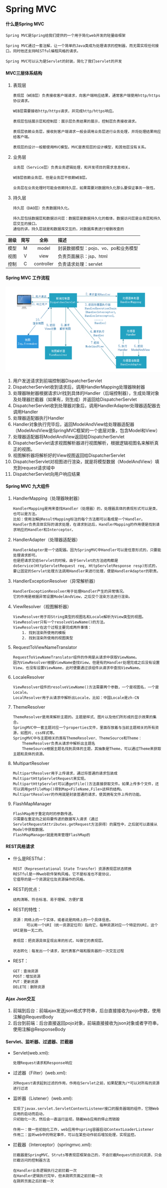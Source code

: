 # Spring MVC
#### 什么是Spring MVC
```
Spring MVC是Spring给我们提供的一个用于简化web开发的轻量级框架

Spring MVC通过一套注解，让一个简单的Java类成为处理请求的控制器，而无需实现任何接口。同时他还支持RESTful编程风格的请求。

Spring MVC可以认为是Servlet的封装，简化了我们servlet的开发
```

#### MVC三层体系结构
1. 表现层
    ```
    表现层（WEB层）负责接收客户端请求，向客户端响应结果，通常客户端使用http/https协议请求。
   
    WEB层需要接收http/https请求，并完成http/https响应。
   
    表现层包括展示层和控制层：展示层负责结果的展示，控制层负责接收请求。
   
    表现层依赖业务层，接收到客户端请求一般会调用业务层进行业务处理，并将处理结果响应给客户端。
   
    表现层的设计一般都使用MVC模型。MVC是表现层的设计模型，和其他层没有关系。
    ```
   
2. 业务层
    ```
    业务层（Service层）负责业务逻辑处理，和开发项目的需求息息相关。
   
    WEB层依赖业务层，但是业务层不依赖WEB层。
   
    业务层在业务处理时可能会依赖持久层，如果需要对数据持久化那么要保证事务一致性。
    ```
   
3. 持久层
    ```
    持久层（DAO层）负责数据持久化。
   
    持久层包括数据层和数据访问层：数据层是数据持久化的载体，数据访问层是业务层和持久层交互的接口。
    通俗的讲，持久层就是和数据库交互的，对数据库表进行增删改查的
    ```
   
|层级|简写|全称|描述|
|:---:|:---:|:---:|:---|
|模型|M|model|封装数据模型：pojo、vo、po和业务模型|
|视图|V|view|负责页面展示：jsp、html|
|控制|C|controller|负责请求处理：servlet|

#### Spring MVC 工作流程
![Spring MVC 流程图](./SpringMVC流程图.png)
1. 用户发送请求到前端控制器DispatcherServlet
2. DispatcherServlet收到请求后，调用HandlerMapping处理器映射器
3. 处理器映射器根据请求Url找到具体的Handler（后端控制器），生成处理对象及处理器拦截器（如果有，则生成）并返回给DispatcherServlet
4. DispatcherServlet收到处理器对象后，调用HandlerAdapter处理器适配器去调用Handler
5. 处理器适配器执行Handler
6. Handler对象执行完毕后，返回ModelAndView给处理器适配器（ModelAndView是SpringMVC框架的一个底层对象，包含Model和View）
7. 处理器适配器将ModelAndView返回给DispatcherServlet
8. DispatcherServlet请求视图解析器进行视图解析，根据逻辑视图名来解析真正的视图。
9. 视图解析器将解析好的View视图返回给DispatcherServlet
10. DispatcherServlet对视图进行渲染，就是将模型数据（ModelAndView）填充到request请求域中
11. DispatcherServlet向用户响应结果

#### Spring MVC 九大组件
1. HandlerMapping（处理器映射器）
   ```
   HandlerMapping是用来查找Handler（处理器）的，处理器具体的表现形式可以是类，也可以是方法。
   比如：使用注解@ResultMapping标注的每个方法都可以看成是一个Handler。
   Handler负责具体实际的请求处理，在请求到达后，HandlerMapping的作用便是找到请求响应的Handler和Interceptor。
   ```
2. HandlerAdapter（处理器适配器）
   ```
   HandlerAdapter是一个适配器。因为SpringMVC中Handler可以是任意形式的，只要能处理请求即可。
   但是把请求交给Servlet的时候，由于Servlet的方法结构都是doService(HttpServletRequest req, HttpServletResponse resp)形式的，
   要让固定的Servlet处理方法调用Handler来进行处理，便是HandlerAdapter的职责。
   ```
3. HandlerExceptionResolver（异常解析器）
   ```
   HandlerExceptionResolver用于处理Handler产生的异常情况。
   它的作用是根据异常设置ModelAndView，之后交个渲染方法进行渲染。
   ```
4. ViewResolver（视图解析器）
   ```
   ViewResolver用于将String类型的视图名和Locale解析为View类型的视图。
   ViewResolver只有一个resolveViewName()的方法。
   ViewResolver在这个过程主要完成两件事情：
       1. 找到渲染所使用的模板
       2. 找到渲染所使用的视图类型
   ```
5. RequestToViewNameTranslator
   ```
   RequestToViewNameTranslator组件的作用是从请求中获取ViewName。
   因为ViewResolver根据ViewName查找View，但是有的Handler处理完成之后没有设置View，也没有设置ViewName，此时便要通过该组件从请求中查找ViewName。
   ```
6. LocaleResolver
   ```
   ViewResolver组件的resolveViewName()方法需要两个参数，一个是视图名，一个是Locale。
   LocalResolver用于从请求中解析出Locale，比如：中国Locale是zh-CN
   ```
7. ThemeResolver
   ```
   ThemeResolver是用来解析主题的。主题是样式、图片以及他们所形成的显示效果的集合。
   SpringMVC中一套主题对应一个properties文件，里面存放着与当前主题相关的所有资源，如图片、css样式等。
   SpringMVC中与主题相关的类有ThemeResolver、ThemeSource和Theme：
       ThemeResolver负责从请求中解析出主题名
       ThemeSource根据主题名找到具体的主题，其抽象是Theme，可以通过Theme来获取主题和具体的资源。
   ```
8. MultipartResolver
   ```
   MultipartResolver用于上传请求，通过将普通的请求包装成MultipartHttpServletRequest来实现。
   MultipartHttpServlet可以通getFile()方法直接获取文件。如果上传多个文件，还可以调用getFileMap()得到Map<FileName,File>这样的结构。
   MultipartResolver的作用就是封装普通的请求，使其拥有文件上传的功能。
   ```
9. FlashMapManager
   ```
   FlashMap用于重定向时的参数传递。
   只需要在重定向之前将要传递的数据写入请求（通过ServletRequestAttributes.getRequest方法获得）的属性中，之后就可以直接从Model中获取数据。
   FlashMapManager就是用来管理FlashMap的
   ```
   
#### REST风格请求
+ 什么是RESTful：
  ```
  REST（Representational State Transfer）资源表现层状态转换
  RESTful是一种web软件架构风格，它不是标准也不是协议，
  它倡导的是一个资源定位及资源操作的风格。
  ```
+ REST的优点：
  ```
  结构清晰、符合标准、易于理解、方便扩展
  ```
+ REST的特性：
  ```
  资源：网络上的一个实体，或者说是网络上的一个具体信息。
        可以用一个URI（统一资源定位符）指向它，每种资源对应一个特定的URI，这个URI是独一无二的。
  
  表现层：把资源具体呈现出来的形式，叫做它的表现层。
  
  状态转化：每发出一个请求，就代表客户端和服务器的一次交互过程
  ```
+ REST：
  ```
  GET：查询资源
  POST：增加资源
  PUT：更新资源
  DELETE：删除资源
  ```
   
#### Ajax Json交互
1. 前端到后台：前端ajax发送json格式字符串，后台直接接收为pojo参数，使用注解@RequestBody
2. 后台到前端：后台直接返回pojo对象，前端直接接收为json对象或者字符串，使用注解@ResponseBody
   
#### Servlet、监听器、过滤器、拦截器
+ Servlet(web.xml):
  ```
  处理Request请求和Response响应
  ```
+ 过滤器（Filter）(web.xml):
  ```
  对Request请求起到过滤的作用，作用在Servlet之前，如果配置为/*可以对所有的资源进行过滤
  ```
+ 监听器（Listener）(web.xml):
  ```
  实现了javax.servlet.ServletContextListener接口的服务器端的组件，它随Web应用的启动而启动，
  只初始化一次，然后会一直运行监视，随着Web应用的停止而销毁
  
  作用一：做一些初始化工作，web应用中spring容器启动ContextLoaderListener
  作用二：监听web中的特定事件，可以在某些动作前后增加处理，实现监控。
  ```
+ 拦截器（Interceptor）(springmvc.xml):
  ```
  拦截器是SpringMVC、Struts等表现层框架自己的，不会拦截Request的访问资源，只会拦截访问的控制器方法
  
  在Handler业务逻辑执行之前拦截一次
  在Handler逻辑执行完毕，但未跳转页面之前拦截一次
  在跳转页面之后拦截一次
  ```
   
   
   
   
   
   
   